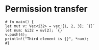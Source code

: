 # Permission transfer

```aquascope,permissions,stepper,stepperControls,run,shouldFail
# fn main() {
let mut v: Vec<i32> = vec![1, 2, 3]; `{}`
let num: &i32 = &v[2]; `{}`
v.push(4);
println!("Third element is {}", *num);
#}
```
